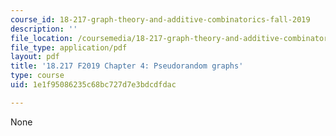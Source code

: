 ```yaml
---
course_id: 18-217-graph-theory-and-additive-combinatorics-fall-2019
description: ''
file_location: /coursemedia/18-217-graph-theory-and-additive-combinatorics-fall-2019/1e1f95086235c68bc727d7e3bdcdfdac_MIT18_217F19_ch4.pdf
file_type: application/pdf
layout: pdf
title: '18.217 F2019 Chapter 4: Pseudorandom graphs'
type: course
uid: 1e1f95086235c68bc727d7e3bdcdfdac

---
```

None